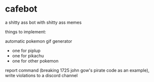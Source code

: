 # cafebot
a shitty ass bot with shitty ass memes

things to implement:

automatic pokemon gif generator
  - one for piplup
  - one for pikachu
  - one for other pokemon

report command (breaking 1725 john gow's pirate code as an example), write violations to a discord channel

